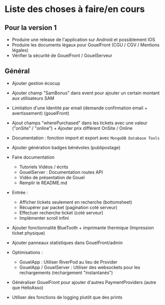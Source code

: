 # Liste des choses à faire/en cours

## Pour la version 1

- Produire une release de l'application sur Android et possiblement IOS
- Produire les documents légaux pour GouelFront (CGU / CGV / Mentions légales)
- Vérifier la sécurité de GouelFront / GouelServeur

## Général

- Ajouter gestion écocup

- Ajouter champ "SamBonus" dans event pour ajouter un certain montant aux utilisateurs SAM
- Limitation d'une Identité par email (demande confirmation email + avertissement) (gouelFront)
- Ajout champs "wherePurchased" dans les tickets avec une valeur ("onSite" / "online") + Ajouter prix différent OnSite / Online
- Documentation : fonction import et export avec `MongoDB Database Tools`

- Ajouter génération badges bénévoles (publipostage)
- Faire documentation
  - Tutoriels Vidéos / écrits
  - GouelServer : Documentation routes API
  - Vidéo de présentation de Gouel
  - Remplir le README.md
- Entrée :
  - Afficher tickets seulement en recherche (bottomsheet)
  - Récupérer par packet (pagination coté serveur)
  - Effectuer recherche ticket (coté serveur)
  - Implémenter scroll infini

- Ajouter fonctionnalité BlueTooth + imprimante thermique (Impression ticket physique)
- Ajouter panneaux statistiques dans GouelFront/admin
- Optimisations :
  - GouelApp : Utiliser RiverPod au lieu de Provider
  - GouelApp / GouelServer : Utiliser des websockets pour les rechargements (rechargement "instantanés")
- Généraliser GouelFront pour ajouter d'autres PaymentProviders (autre que HelloAsso)
- Utiliser des fonctions de logging plutôt que des prints
